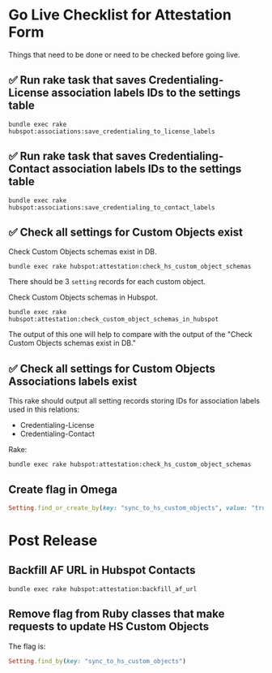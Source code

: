 # Go Live Checklist for Attestation Form

Things that need to be done or need to be checked before going live.

## ✅ Run rake task that saves Credentialing-License association labels IDs to the settings table

```
bundle exec rake hubspot:associations:save_credentialing_to_license_labels
```

## ✅ Run rake task that saves Credentialing-Contact association labels IDs to the settings table

```
bundle exec rake hubspot:associations:save_credentialing_to_contact_labels
```

## ✅ Check all settings for Custom Objects exist

Check Custom Objects schemas exist in DB.
```
bundle exec rake hubspot:attestation:check_hs_custom_object_schemas
```

There should be 3 `setting` records for each custom object.

Check Custom Objects schemas in Hubspot.
```
bundle exec rake hubspot:attestation:check_custom_object_schemas_in_hubspot
```

The output of this one will help to compare with the output of the "Check Custom Objects schemas exist in DB."

## ✅ Check all settings for Custom Objects Associations labels exist

This rake should output all setting records storing IDs for association labels used in this relations:

- Credentialing-License
- Credentialing-Contact

Rake:
```
bundle exec rake hubspot:attestation:check_hs_custom_object_schemas
```

## Create flag in Omega

```ruby
Setting.find_or_create_by(key: "sync_to_hs_custom_objects", value: "true", setting_type: "other_text")
```


# Post Release

## Backfill AF URL in Hubspot Contacts

```
bundle exec rake hubspot:attestation:backfill_af_url
```

## Remove flag from Ruby classes that make requests to update HS Custom Objects

The flag is:
```ruby
Setting.find_by(key: "sync_to_hs_custom_objects")
```